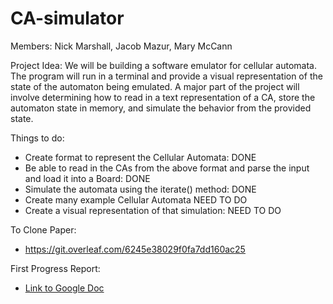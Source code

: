 # CA-simulator

Members: Nick Marshall, Jacob Mazur, Mary McCann

Project Idea: We will be building a software emulator for cellular automata. The program will run in a terminal and provide a visual representation of the state of the automaton being emulated. A major part of the project will involve determining how to read in a text representation of a CA, store the automaton state in memory, and simulate the behavior from the provided state.

Things to do:
- Create format to represent the Cellular Automata: DONE
- Be able to read in the CAs from the above format and parse the input and load it into a Board: DONE
- Simulate the automata using the iterate() method: DONE
- Create many example Cellular Automata NEED TO DO
- Create a visual representation of that simulation: NEED TO DO

To Clone Paper:
- https://git.overleaf.com/6245e38029f0fa7dd160ac25

First Progress Report:
- [Link to Google Doc](https://docs.google.com/document/d/1y39QktQpo54GqGPqDYo-eAqYU1BLYIeka3R_D4U9WtE/edit?usp=sharing)
